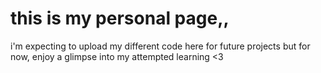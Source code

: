 # this is my personal page,, 
i'm expecting to upload my different code here for future projects 
but for now, enjoy a glimpse into my attempted learning <3
